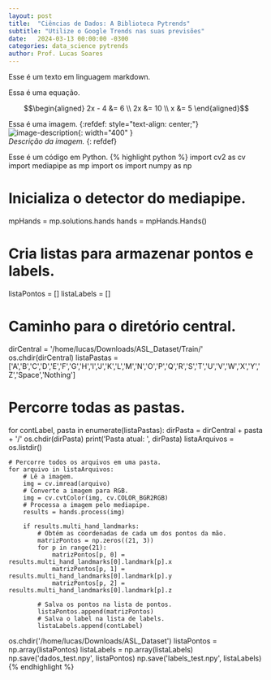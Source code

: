```yaml
---
layout: post
title:  "Ciências de Dados: A Biblioteca Pytrends"
subtitle: "Utilize o Google Trends nas suas previsões"
date:   2024-03-13 00:00:00 -0300
categories: data_science pytrends
author: Prof. Lucas Soares
---
```


Esse é um texto em linguagem markdown.

Essa é uma equação.

$$\begin{aligned} 2x - 4 &= 6 \\ 2x &= 10 \\ x &= 5 \end{aligned}$$

Essa é uma imagem.
{:refdef: style="text-align: center;"}
![image-description]({{site.baseurl}}/assets/perfil.webp){: width="400" }<br>*Descrição da imagem.*
{: refdef}

Esse é um código em Python.
{% highlight python %}
import cv2 as cv
import mediapipe as mp
import os
import numpy as np

# Inicializa o detector do mediapipe.
mpHands = mp.solutions.hands
hands = mpHands.Hands()   

# Cria listas para armazenar pontos e labels.
listaPontos = []
listaLabels = []

# Caminho para o diretório central.
dirCentral = '/home/lucas/Downloads/ASL_Dataset/Train/'
os.chdir(dirCentral)
listaPastas = ['A','B','C','D','E','F','G','H','I','J','K','L','M','N','O','P','Q','R','S','T','U','V','W','X','Y','Z','Space','Nothing']
# Percorre todas as pastas.
for contLabel, pasta in enumerate(listaPastas):
    dirPasta = dirCentral + pasta + '/'
    os.chdir(dirPasta)
    print('Pasta atual: ', dirPasta)
    listaArquivos = os.listdir()
    
    # Percorre todos os arquivos em uma pasta.
    for arquivo in listaArquivos:
        # Lê a imagem.
        img = cv.imread(arquivo)
        # Converte a imagem para RGB.
        img = cv.cvtColor(img, cv.COLOR_BGR2RGB)
        # Processa a imagem pelo mediapipe.
        results = hands.process(img)
        
        if results.multi_hand_landmarks:
            # Obtém as coordenadas de cada um dos pontos da mão.
            matrizPontos = np.zeros((21, 3))
            for p in range(21):
                matrizPontos[p, 0] = results.multi_hand_landmarks[0].landmark[p].x
                matrizPontos[p, 1] = results.multi_hand_landmarks[0].landmark[p].y
                matrizPontos[p, 2] = results.multi_hand_landmarks[0].landmark[p].z
                
            # Salva os pontos na lista de pontos.
            listaPontos.append(matrizPontos)
            # Salva o label na lista de labels.
            listaLabels.append(contLabel)
os.chdir('/home/lucas/Downloads/ASL_Dataset')
listaPontos = np.array(listaPontos)
listaLabels = np.array(listaLabels)
np.save('dados_test.npy', listaPontos)
np.save('labels_test.npy', listaLabels)
{% endhighlight %}
